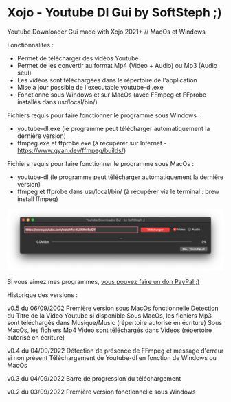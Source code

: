 # Xojo - Youtube Dl Gui by SoftSteph ;)
Youtube Downloader Gui made with Xojo 2021+ // MacOs et Windows


Fonctionnalites :
- Permet de télécharger des vidéos Youtube
- Permet de les convertir au format Mp4 (Video + Audio) ou Mp3 (Audio seul)
- Les vidéos sont téléchargées dans le répertoire de l'application
- Mise à jour possible de l'executable youtube-dl.exe
- Fonctionne sous Windows et sur MacOs (avec FFmpeg et FFprobe installés dans usr/local/bin/)

Fichiers requis pour faire fonctionner le programme sous Windows :
- youtube-dl.exe (le programme peut télécharger automatiquement la dernière version)
- ffmpeg.exe et ffprobe.exe (à récupérer sur Internet - https://www.gyan.dev/ffmpeg/builds/)

Fichiers requis pour faire fonctionner le programme sous MacOs :
- youtube-dl (le programme peut télécharger automatiquement la dernière version)
- ffmpeg et ffprobe dans usr/local/bin/ (à récupérer via le terminal : brew install ffmpeg)

<img src="MacCapture.png" width="640">

Si vous aimez mes programmes, <a href="https://www.paypal.com/donate/?hosted_button_id=GY5LTDDPZ2HZG"> vous pouvez faire un don PayPal ;)</a>

Historique des versions :

v0.5 du 06/09/2002
Première version sous MacOs fonctionnelle
Detection du Titre de la Video Youtube si disponible
Sous MacOs, les fichiers Mp3 sont téléchargés dans Musique/Music (répertoire autorisé en écriture)
Sous MacOs, les fichiers Mp4 Video sont téléchargés dans Videos (répertoire autorisé en écriture)

v0.4 du 04/09/2022
Détection de présence de FFmpeg et message d'erreur si non présent
Téléchargement de Youtube-dl en fonction de Windows ou MacOs

v0.3 du 04/09/2022
Barre de progression du téléchargement

v0.2 du 03/09/2022
Première version fonctionnelle sous Windows
